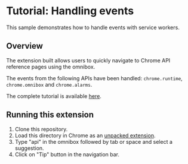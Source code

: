 # Tutorial: Handling events

This sample demonstrates how to handle events with service workers.

## Overview

The extension built allows users to quickly navigate to Chrome API reference pages using the omnibox.

The events from the following APIs have been handled: `chrome.runtime`, `chrome.omnibox` and `chrome.alarms`.

The complete tutorial is available [here](https://developer.chrome.com/docs/extensions/get-started/tutorial/service-worker-events).

## Running this extension

1. Clone this repository.
2. Load this directory in Chrome as an [unpacked extension](https://developer.chrome.com/docs/extensions/mv3/getstarted/development-basics/#load-unpacked).
3. Type "api" in the omnibox followed by tab or space and select a suggestion.
4. Click on "Tip" button in the navigation bar.